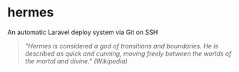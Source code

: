 # hermes
An automatic Laravel deploy system via Git on SSH

> _"Hermes is considered a god of transitions and boundaries. He is described as quick and cunning, moving freely between the worlds of the mortal and divine." (Wikipedia)_
